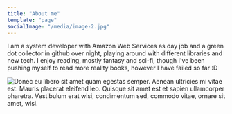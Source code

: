 ```yaml
---
title: "About me"
template: "page"
socialImage: "/media/image-2.jpg"
---
```


I am a system developer with Amazon Web Services as day job and a green dot collector in github over night, playing around with different libraries and new tech. I enjoy reading, mostly fantasy and sci-fi, though I've been pushing myself to read more reality books, however I have failed so far :D

![Donec eu libero sit amet quam egestas semper. Aenean ultricies mi vitae est. Mauris placerat eleifend leo. Quisque sit amet est et sapien ullamcorper pharetra. Vestibulum erat wisi, condimentum sed, commodo vitae, ornare sit amet, wisi.](/media/image-2.jpg)
